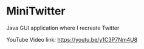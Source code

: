 # MiniTwitter
Java GUI application where I recreate Twitter

YouTube Video link: https://youtu.be/y1C3P7Nm4U8
